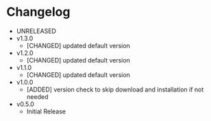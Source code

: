 Changelog
=========
- UNRELEASED
- v1.3.0
    - [CHANGED] updated default version
- v1.2.0
    - [CHANGED] updated default version
- v1.1.0
    - [CHANGED] updated default version
- v1.0.0
    - [ADDED] version check to skip download and installation if not needed
- v0.5.0
    - Initial Release